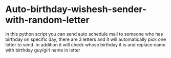 # Auto-birthday-wishesh-sender-with-random-letter

in this python script you can send auto schedule mail to someone who has birthday on specific day, there are 3 letters and it will automatically pick one letter to send.
in addition it will check whose birthday it is and replace name with birthday guy/girl name in letter
